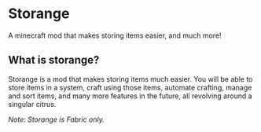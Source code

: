 # Storange
A minecraft mod that makes storing items easier, and much more!
## What is storange?
Storange is a mod that makes storing items much easier. You will be able to store items in a system, craft using those items, automate crafting, manage and sort items, and many more features in the future, all revolving around a singular citrus.

*Note: Storange is Fabric only.*
